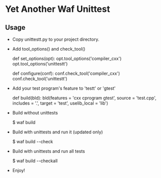 # Yet Another Waf Unittest

## Usage

* Copy unittestt.py to your project directory.

* Add tool_options() and check_tool()

    def set_options(opt):
        opt.tool_options('compiler_cxx')
        opt.tool_options('unittestt')

    def configure(conf):
        conf.check_tool('compiler_cxx')
        conf.check_tool('unittestt')

* Add your test program's feature to 'testt' or 'gtest'

    def build(bld):
        bld(features = 'cxx cprogram gtest',
            source = 'test.cpp',
            includes = '.',
            target = 'test',
            uselib_local = 'lib')

* Build without unittests

    $ waf build

* Build with unittests and run it (updated only)

    $ waf build --check

* Build with unittests and run all tests

    $ waf build --checkall

* Enjoy!
